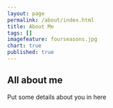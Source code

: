 ```yaml
---
layout: page
permalink: /about/index.html
title: About Me
tags: []
imagefeature: fourseasons.jpg
chart: true
published: true
---
```


## All about me

Put some details about you in here
